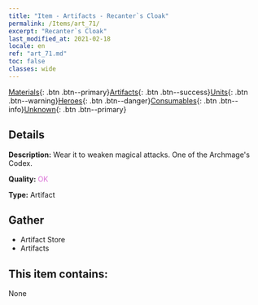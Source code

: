 ```yaml
---
title: "Item - Artifacts - Recanter`s Cloak"
permalink: /Items/art_71/
excerpt: "Recanter`s Cloak"
last_modified_at: 2021-02-18
locale: en
ref: "art_71.md"
toc: false
classes: wide
---
```

 [Materials](/Items/){: .btn .btn--primary}[Artifacts](/Items/Artifacts/){: .btn .btn--success}[Units](/Items/Units/){: .btn .btn--warning}[Heroes](/Items/Heroes/){: .btn .btn--danger}[Consumables](/Items/Consumables/){: .btn .btn--info}[Unknown](/Items/Unknown/){: .btn .btn--primary}

## Details
 **Description:** Wear it to weaken magical attacks. One of the Archmage's Codex.

 **Quality:** <span style="color: #DA70D6">OK</span>

 **Type:** Artifact

## Gather

*    Artifact Store 
*    Artifacts 

## This item contains:

  None

